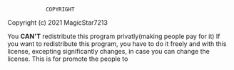                 COPYRIGHT 
Copyright (c) 2021 MagicStar7213

You **CAN'T** redistribute this program privatly(making people pay for it)
If you want to redistribute this program, you have to do it freely and with this license,
excepting significantly changes, in case you can change the license. This is for promote the people to
